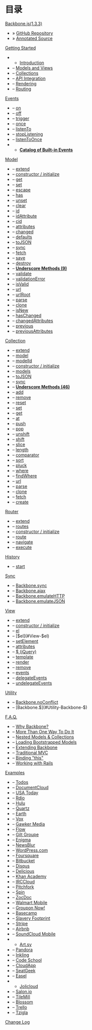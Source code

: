 
# 目录

[Backbone.js(1.3.3)](#)

*   » [GitHub Repository](http://github.com/jashkenas/backbone)
*   » [Annotated Source](docs/backbone.html)

[Getting Started](#Getting-started)

*   - [Introduction](#Getting-started)
*   – [Models and Views](#Model-View-separation)
*   – [Collections](#Model-Collections)
*   – [API Integration](#API-integration)
*   – [Rendering](#View-rendering)
*   – [Routing](#Routing)

[Events](#Events)

*   – [on](#Events-on)
*   – [off](#Events-off)
*   – [trigger](#Events-trigger)
*   – [once](#Events-once)
*   – [listenTo](#Events-listenTo)
*   – [stopListening](#Events-stopListening)
*   – [listenToOnce](#Events-listenToOnce)
*   - [**Catalog of Built-in Events**](#Events-catalog)

[Model](#Model)

*   – [extend](#Model-extend)
*   – [constructor / initialize](#Model-constructor)
*   – [get](#Model-get)
*   – [set](#Model-set)
*   – [escape](#Model-escape)
*   – [has](#Model-has)
*   – [unset](#Model-unset)
*   – [clear](#Model-clear)
*   – [id](#Model-id)
*   – [idAttribute](#Model-idAttribute)
*   – [cid](#Model-cid)
*   – [attributes](#Model-attributes)
*   – [changed](#Model-changed)
*   – [defaults](#Model-defaults)
*   – [toJSON](#Model-toJSON)
*   – [sync](#Model-sync)
*   – [fetch](#Model-fetch)
*   – [save](#Model-save)
*   – [destroy](#Model-destroy)
*   – [**Underscore Methods (9)**](#Model-Underscore-Methods)
*   – [validate](#Model-validate)
*   – [validationError](#Model-validationError)
*   – [isValid](#Model-isValid)
*   – [url](#Model-url)
*   – [urlRoot](#Model-urlRoot)
*   – [parse](#Model-parse)
*   – [clone](#Model-clone)
*   – [isNew](#Model-isNew)
*   – [hasChanged](#Model-hasChanged)
*   – [changedAttributes](#Model-changedAttributes)
*   – [previous](#Model-previous)
*   – [previousAttributes](#Model-previousAttributes)

[Collection](#Collection)

*   – [extend](#Collection-extend)
*   – [model](#Collection-model)
*   – [modelId](#Collection-modelId)
*   – [constructor / initialize](#Collection-constructor)
*   – [models](#Collection-models)
*   – [toJSON](#Collection-toJSON)
*   – [sync](#Collection-sync)
*   – [**Underscore Methods (46)**](#Collection-Underscore-Methods)
*   – [add](#Collection-add)
*   – [remove](#Collection-remove)
*   – [reset](#Collection-reset)
*   – [set](#Collection-set)
*   – [get](#Collection-get)
*   – [at](#Collection-at)
*   – [push](#Collection-push)
*   – [pop](#Collection-pop)
*   – [unshift](#Collection-unshift)
*   – [shift](#Collection-shift)
*   – [slice](#Collection-slice)
*   – [length](#Collection-length)
*   – [comparator](#Collection-comparator)
*   – [sort](#Collection-sort)
*   – [pluck](#Collection-pluck)
*   – [where](#Collection-where)
*   – [findWhere](#Collection-findWhere)
*   – [url](#Collection-url)
*   – [parse](#Collection-parse)
*   – [clone](#Collection-clone)
*   – [fetch](#Collection-fetch)
*   – [create](#Collection-create)

[Router](#Router)

*   – [extend](#Router-extend)
*   – [routes](#Router-routes)
*   – [constructor / initialize](#Router-constructor)
*   – [route](#Router-route)
*   – [navigate](#Router-navigate)
*   – [execute](#Router-execute)

[History](#History)

*   – [start](#History-start)

[Sync](#Sync)

*   – [Backbone.sync](#Sync)
*   – [Backbone.ajax](#Sync-ajax)
*   – [Backbone.emulateHTTP](#Sync-emulateHTTP)
*   – [Backbone.emulateJSON](#Sync-emulateJSON)

[View](#View)

*   – [extend](#View-extend)
*   – [constructor / initialize](#View-constructor)
*   – [el](#View-el)
*   – [$el](#View-$el)
*   – [setElement](#View-setElement)
*   – [attributes](#View-attributes)
*   – [$ (jQuery)](#View-dollar)
*   – [template](#View-template)
*   – [render](#View-render)
*   – [remove](#View-remove)
*   – [events](#View-events)
*   – [delegateEvents](#View-delegateEvents)
*   – [undelegateEvents](#View-undelegateEvents)

[Utility](#Utility)

*   – [Backbone.noConflict](#Utility-Backbone-noConflict)
*   – [Backbone.$](#Utility-Backbone-$)

[F.A.Q.](#faq)

*   – [Why Backbone?](#FAQ-why-backbone)
*   – [More Than One Way To Do It](#FAQ-tim-toady)
*   – [Nested Models & Collections](#FAQ-nested)
*   – [Loading Bootstrapped Models](#FAQ-bootstrap)
*   – [Extending Backbone](#FAQ-extending)
*   – [Traditional MVC](#FAQ-mvc)
*   – [Binding "this"](#FAQ-this)
*   – [Working with Rails](#FAQ-rails)

[Examples](#examples)

*   – [Todos](#examples-todos)
*   – [DocumentCloud](#examples-documentcloud)
*   – [USA Today](#examples-usa-today)
*   – [Rdio](#examples-rdio)
*   – [Hulu](#examples-hulu)
*   – [Quartz](#examples-quartz)
*   – [Earth](#examples-earth)
*   – [Vox](#examples-vox)
*   – [Gawker Media](#examples-gawker)
*   – [Flow](#examples-flow)
*   – [Gilt Groupe](#examples-gilt)
*   – [Enigma](#examples-enigma)
*   – [NewsBlur](#examples-newsblur)
*   – [WordPress.com](#examples-wordpress)
*   – [Foursquare](#examples-foursquare)
*   – [Bitbucket](#examples-bitbucket)
*   – [Disqus](#examples-disqus)
*   – [Delicious](#examples-delicious)
*   – [Khan Academy](#examples-khan-academy)
*   – [IRCCloud](#examples-irccloud)
*   – [Pitchfork](#examples-pitchfork)
*   – [Spin](#examples-spin)
*   – [ZocDoc](#examples-zocdoc)
*   – [Walmart Mobile](#examples-walmart)
*   – [Groupon Now!](#examples-groupon)
*   – [Basecamp](#examples-basecamp)
*   – [Slavery Footprint](#examples-slavery-footprint)
*   – [Stripe](#examples-stripe)
*   – [Airbnb](#examples-airbnb)
*   – [SoundCloud Mobile](#examples-soundcloud)
*   - [Art.sy](#examples-artsy)
*   – [Pandora](#examples-pandora)
*   – [Inkling](#examples-inkling)
*   – [Code School](#examples-code-school)
*   – [CloudApp](#examples-cloudapp)
*   – [SeatGeek](#examples-seatgeek)
*   – [Easel](#examples-easel)
*   - [Jolicloud](#examples-jolicloud)
*   – [Salon.io](#examples-salon)
*   – [TileMill](#examples-tilemill)
*   – [Blossom](#examples-blossom)
*   – [Trello](#examples-trello)
*   – [Tzigla](#examples-tzigla)

[Change Log](#changelog)
